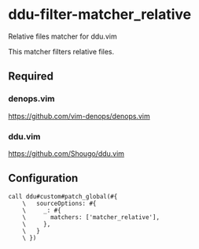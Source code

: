# ddu-filter-matcher_relative

Relative files matcher for ddu.vim

This matcher filters relative files.

## Required

### denops.vim

https://github.com/vim-denops/denops.vim

### ddu.vim

https://github.com/Shougo/ddu.vim

## Configuration

```vim
call ddu#custom#patch_global(#{
    \   sourceOptions: #{
    \     _: #{
    \       matchers: ['matcher_relative'],
    \     },
    \   }
    \ })
```
